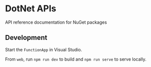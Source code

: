 # DotNet APIs

API reference documentation for NuGet packages

## Development

Start the `FunctionApp` in Visual Studio.

From `web`, run `npm run dev` to build and `npm run serve` to serve locally.